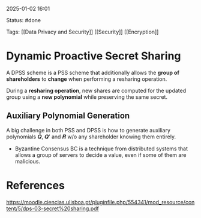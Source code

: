 2025-01-02 16:01

Status: #done 

Tags: [[Data Privacy and Security]] [[Security]] [[Encryption]]

# Dynamic Proactive Secret Sharing

A DPSS scheme is a PSS scheme that additionally allows the **group of shareholders** to **change** when performing a resharing operation.

During a **resharing operation**, new shares are computed for the updated group using a **new polynomial** while preserving the same secret.

## Auxiliary Polynomial Generation
A big challenge in both PSS and DPSS is how to generate auxiliary polynomials 𝑸, 𝑸’ and 𝑹 w/o any shareholder knowing them entirely.

- Byzantine Consensus
BC is a technique from distributed systems that allows a group of servers to decide a value, even if some of them are malicious.

# References

https://moodle.ciencias.ulisboa.pt/pluginfile.php/554341/mod_resource/content/5/dps-03-secret%20sharing.pdf
